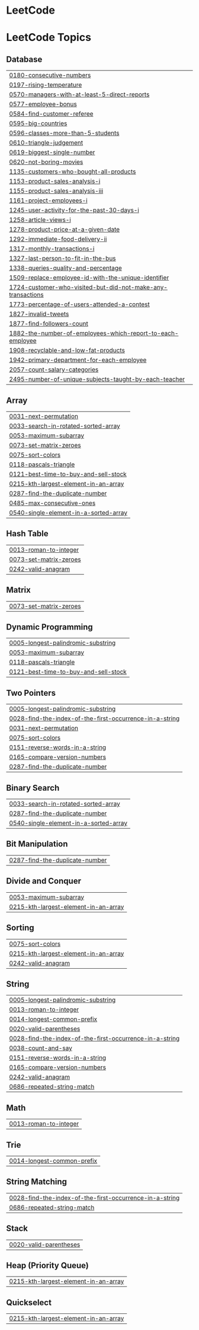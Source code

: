# LeetCode
<!---LeetCode Topics Start-->
# LeetCode Topics
## Database
|  |
| ------- |
| [0180-consecutive-numbers](https://github.com/priyeshgautam/LeetCode/tree/master/0180-consecutive-numbers) |
| [0197-rising-temperature](https://github.com/priyeshgautam/LeetCode/tree/master/0197-rising-temperature) |
| [0570-managers-with-at-least-5-direct-reports](https://github.com/priyeshgautam/LeetCode/tree/master/0570-managers-with-at-least-5-direct-reports) |
| [0577-employee-bonus](https://github.com/priyeshgautam/LeetCode/tree/master/0577-employee-bonus) |
| [0584-find-customer-referee](https://github.com/priyeshgautam/LeetCode/tree/master/0584-find-customer-referee) |
| [0595-big-countries](https://github.com/priyeshgautam/LeetCode/tree/master/0595-big-countries) |
| [0596-classes-more-than-5-students](https://github.com/priyeshgautam/LeetCode/tree/master/0596-classes-more-than-5-students) |
| [0610-triangle-judgement](https://github.com/priyeshgautam/LeetCode/tree/master/0610-triangle-judgement) |
| [0619-biggest-single-number](https://github.com/priyeshgautam/LeetCode/tree/master/0619-biggest-single-number) |
| [0620-not-boring-movies](https://github.com/priyeshgautam/LeetCode/tree/master/0620-not-boring-movies) |
| [1135-customers-who-bought-all-products](https://github.com/priyeshgautam/LeetCode/tree/master/1135-customers-who-bought-all-products) |
| [1153-product-sales-analysis-i](https://github.com/priyeshgautam/LeetCode/tree/master/1153-product-sales-analysis-i) |
| [1155-product-sales-analysis-iii](https://github.com/priyeshgautam/LeetCode/tree/master/1155-product-sales-analysis-iii) |
| [1161-project-employees-i](https://github.com/priyeshgautam/LeetCode/tree/master/1161-project-employees-i) |
| [1245-user-activity-for-the-past-30-days-i](https://github.com/priyeshgautam/LeetCode/tree/master/1245-user-activity-for-the-past-30-days-i) |
| [1258-article-views-i](https://github.com/priyeshgautam/LeetCode/tree/master/1258-article-views-i) |
| [1278-product-price-at-a-given-date](https://github.com/priyeshgautam/LeetCode/tree/master/1278-product-price-at-a-given-date) |
| [1292-immediate-food-delivery-ii](https://github.com/priyeshgautam/LeetCode/tree/master/1292-immediate-food-delivery-ii) |
| [1317-monthly-transactions-i](https://github.com/priyeshgautam/LeetCode/tree/master/1317-monthly-transactions-i) |
| [1327-last-person-to-fit-in-the-bus](https://github.com/priyeshgautam/LeetCode/tree/master/1327-last-person-to-fit-in-the-bus) |
| [1338-queries-quality-and-percentage](https://github.com/priyeshgautam/LeetCode/tree/master/1338-queries-quality-and-percentage) |
| [1509-replace-employee-id-with-the-unique-identifier](https://github.com/priyeshgautam/LeetCode/tree/master/1509-replace-employee-id-with-the-unique-identifier) |
| [1724-customer-who-visited-but-did-not-make-any-transactions](https://github.com/priyeshgautam/LeetCode/tree/master/1724-customer-who-visited-but-did-not-make-any-transactions) |
| [1773-percentage-of-users-attended-a-contest](https://github.com/priyeshgautam/LeetCode/tree/master/1773-percentage-of-users-attended-a-contest) |
| [1827-invalid-tweets](https://github.com/priyeshgautam/LeetCode/tree/master/1827-invalid-tweets) |
| [1877-find-followers-count](https://github.com/priyeshgautam/LeetCode/tree/master/1877-find-followers-count) |
| [1882-the-number-of-employees-which-report-to-each-employee](https://github.com/priyeshgautam/LeetCode/tree/master/1882-the-number-of-employees-which-report-to-each-employee) |
| [1908-recyclable-and-low-fat-products](https://github.com/priyeshgautam/LeetCode/tree/master/1908-recyclable-and-low-fat-products) |
| [1942-primary-department-for-each-employee](https://github.com/priyeshgautam/LeetCode/tree/master/1942-primary-department-for-each-employee) |
| [2057-count-salary-categories](https://github.com/priyeshgautam/LeetCode/tree/master/2057-count-salary-categories) |
| [2495-number-of-unique-subjects-taught-by-each-teacher](https://github.com/priyeshgautam/LeetCode/tree/master/2495-number-of-unique-subjects-taught-by-each-teacher) |
## Array
|  |
| ------- |
| [0031-next-permutation](https://github.com/priyeshgautam/LeetCode/tree/master/0031-next-permutation) |
| [0033-search-in-rotated-sorted-array](https://github.com/priyeshgautam/LeetCode/tree/master/0033-search-in-rotated-sorted-array) |
| [0053-maximum-subarray](https://github.com/priyeshgautam/LeetCode/tree/master/0053-maximum-subarray) |
| [0073-set-matrix-zeroes](https://github.com/priyeshgautam/LeetCode/tree/master/0073-set-matrix-zeroes) |
| [0075-sort-colors](https://github.com/priyeshgautam/LeetCode/tree/master/0075-sort-colors) |
| [0118-pascals-triangle](https://github.com/priyeshgautam/LeetCode/tree/master/0118-pascals-triangle) |
| [0121-best-time-to-buy-and-sell-stock](https://github.com/priyeshgautam/LeetCode/tree/master/0121-best-time-to-buy-and-sell-stock) |
| [0215-kth-largest-element-in-an-array](https://github.com/priyeshgautam/LeetCode/tree/master/0215-kth-largest-element-in-an-array) |
| [0287-find-the-duplicate-number](https://github.com/priyeshgautam/LeetCode/tree/master/0287-find-the-duplicate-number) |
| [0485-max-consecutive-ones](https://github.com/priyeshgautam/LeetCode/tree/master/0485-max-consecutive-ones) |
| [0540-single-element-in-a-sorted-array](https://github.com/priyeshgautam/LeetCode/tree/master/0540-single-element-in-a-sorted-array) |
## Hash Table
|  |
| ------- |
| [0013-roman-to-integer](https://github.com/priyeshgautam/LeetCode/tree/master/0013-roman-to-integer) |
| [0073-set-matrix-zeroes](https://github.com/priyeshgautam/LeetCode/tree/master/0073-set-matrix-zeroes) |
| [0242-valid-anagram](https://github.com/priyeshgautam/LeetCode/tree/master/0242-valid-anagram) |
## Matrix
|  |
| ------- |
| [0073-set-matrix-zeroes](https://github.com/priyeshgautam/LeetCode/tree/master/0073-set-matrix-zeroes) |
## Dynamic Programming
|  |
| ------- |
| [0005-longest-palindromic-substring](https://github.com/priyeshgautam/LeetCode/tree/master/0005-longest-palindromic-substring) |
| [0053-maximum-subarray](https://github.com/priyeshgautam/LeetCode/tree/master/0053-maximum-subarray) |
| [0118-pascals-triangle](https://github.com/priyeshgautam/LeetCode/tree/master/0118-pascals-triangle) |
| [0121-best-time-to-buy-and-sell-stock](https://github.com/priyeshgautam/LeetCode/tree/master/0121-best-time-to-buy-and-sell-stock) |
## Two Pointers
|  |
| ------- |
| [0005-longest-palindromic-substring](https://github.com/priyeshgautam/LeetCode/tree/master/0005-longest-palindromic-substring) |
| [0028-find-the-index-of-the-first-occurrence-in-a-string](https://github.com/priyeshgautam/LeetCode/tree/master/0028-find-the-index-of-the-first-occurrence-in-a-string) |
| [0031-next-permutation](https://github.com/priyeshgautam/LeetCode/tree/master/0031-next-permutation) |
| [0075-sort-colors](https://github.com/priyeshgautam/LeetCode/tree/master/0075-sort-colors) |
| [0151-reverse-words-in-a-string](https://github.com/priyeshgautam/LeetCode/tree/master/0151-reverse-words-in-a-string) |
| [0165-compare-version-numbers](https://github.com/priyeshgautam/LeetCode/tree/master/0165-compare-version-numbers) |
| [0287-find-the-duplicate-number](https://github.com/priyeshgautam/LeetCode/tree/master/0287-find-the-duplicate-number) |
## Binary Search
|  |
| ------- |
| [0033-search-in-rotated-sorted-array](https://github.com/priyeshgautam/LeetCode/tree/master/0033-search-in-rotated-sorted-array) |
| [0287-find-the-duplicate-number](https://github.com/priyeshgautam/LeetCode/tree/master/0287-find-the-duplicate-number) |
| [0540-single-element-in-a-sorted-array](https://github.com/priyeshgautam/LeetCode/tree/master/0540-single-element-in-a-sorted-array) |
## Bit Manipulation
|  |
| ------- |
| [0287-find-the-duplicate-number](https://github.com/priyeshgautam/LeetCode/tree/master/0287-find-the-duplicate-number) |
## Divide and Conquer
|  |
| ------- |
| [0053-maximum-subarray](https://github.com/priyeshgautam/LeetCode/tree/master/0053-maximum-subarray) |
| [0215-kth-largest-element-in-an-array](https://github.com/priyeshgautam/LeetCode/tree/master/0215-kth-largest-element-in-an-array) |
## Sorting
|  |
| ------- |
| [0075-sort-colors](https://github.com/priyeshgautam/LeetCode/tree/master/0075-sort-colors) |
| [0215-kth-largest-element-in-an-array](https://github.com/priyeshgautam/LeetCode/tree/master/0215-kth-largest-element-in-an-array) |
| [0242-valid-anagram](https://github.com/priyeshgautam/LeetCode/tree/master/0242-valid-anagram) |
## String
|  |
| ------- |
| [0005-longest-palindromic-substring](https://github.com/priyeshgautam/LeetCode/tree/master/0005-longest-palindromic-substring) |
| [0013-roman-to-integer](https://github.com/priyeshgautam/LeetCode/tree/master/0013-roman-to-integer) |
| [0014-longest-common-prefix](https://github.com/priyeshgautam/LeetCode/tree/master/0014-longest-common-prefix) |
| [0020-valid-parentheses](https://github.com/priyeshgautam/LeetCode/tree/master/0020-valid-parentheses) |
| [0028-find-the-index-of-the-first-occurrence-in-a-string](https://github.com/priyeshgautam/LeetCode/tree/master/0028-find-the-index-of-the-first-occurrence-in-a-string) |
| [0038-count-and-say](https://github.com/priyeshgautam/LeetCode/tree/master/0038-count-and-say) |
| [0151-reverse-words-in-a-string](https://github.com/priyeshgautam/LeetCode/tree/master/0151-reverse-words-in-a-string) |
| [0165-compare-version-numbers](https://github.com/priyeshgautam/LeetCode/tree/master/0165-compare-version-numbers) |
| [0242-valid-anagram](https://github.com/priyeshgautam/LeetCode/tree/master/0242-valid-anagram) |
| [0686-repeated-string-match](https://github.com/priyeshgautam/LeetCode/tree/master/0686-repeated-string-match) |
## Math
|  |
| ------- |
| [0013-roman-to-integer](https://github.com/priyeshgautam/LeetCode/tree/master/0013-roman-to-integer) |
## Trie
|  |
| ------- |
| [0014-longest-common-prefix](https://github.com/priyeshgautam/LeetCode/tree/master/0014-longest-common-prefix) |
## String Matching
|  |
| ------- |
| [0028-find-the-index-of-the-first-occurrence-in-a-string](https://github.com/priyeshgautam/LeetCode/tree/master/0028-find-the-index-of-the-first-occurrence-in-a-string) |
| [0686-repeated-string-match](https://github.com/priyeshgautam/LeetCode/tree/master/0686-repeated-string-match) |
## Stack
|  |
| ------- |
| [0020-valid-parentheses](https://github.com/priyeshgautam/LeetCode/tree/master/0020-valid-parentheses) |
## Heap (Priority Queue)
|  |
| ------- |
| [0215-kth-largest-element-in-an-array](https://github.com/priyeshgautam/LeetCode/tree/master/0215-kth-largest-element-in-an-array) |
## Quickselect
|  |
| ------- |
| [0215-kth-largest-element-in-an-array](https://github.com/priyeshgautam/LeetCode/tree/master/0215-kth-largest-element-in-an-array) |
<!---LeetCode Topics End-->
